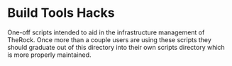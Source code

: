 # Build Tools Hacks

One-off scripts intended to aid in the infrastructure management of TheRock.
Once more than a couple users are using these scripts they should graduate out
of this directory into their own scripts directory which is more properly
maintained.
